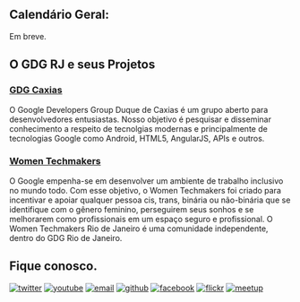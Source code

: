## Calendário Geral:

Em breve.

## O GDG RJ e seus Projetos

### [GDG Caxias](http://gdgduquedecaxias.org/)
  O Google Developers Group Duque de Caxias é um grupo aberto para desenvolvedores entusiastas. Nosso objetivo é pesquisar e disseminar conhecimento a respeito de tecnolgias modernas e principalmente de tecnologias Google como Android, HTML5, AngularJS, APIs e outros.


### [Women Techmakers](https://wtmrio.github.io/evento/)
  O Google empenha-se em desenvolver um ambiente de trabalho inclusivo no mundo todo. Com esse objetivo, o Women Techmakers foi criado para incentivar e apoiar qualquer pessoa cis, trans, binária ou não-binária que se identifique com o gênero feminino, perseguirem seus sonhos e se melhorarem como profissionais em um espaço seguro e profissional. O Women Techmakers Rio de Janeiro é uma comunidade independente, dentro do GDG Rio de Janeiro.
   

## Fique conosco.
[![twitter](http://icon-icons.com/icons2/478/PNG/72/Twitter_46983.png)](https://twitter.com/GDGRio)
[![youtube](http://icon-icons.com/icons2/70/PNG/72/youtube_14198.png)](https://www.youtube.com/channel/UCRor3pBXIRAUf8RX3h5lV-A)
[![email](http://icon-icons.com/icons2/72/PNG/72/email_14410.png)](mailto:rio.gdg@gmail.com)
[![github](http://icon-icons.com/icons2/838/PNG/72/circle-github_icon-icons.com_66826.png)](https://github.com/gdgrio)
[![facebook](http://icon-icons.com/icons2/478/PNG/72/facebook_47004.png)](https://www.facebook.com/GDGRio/)
[![flickr](http://icon-icons.com/icons2/285/PNG/72/social_flickr_button_256_30645.png)](https://www.flickr.com/photos/145156315@N06/)
[![meetup](http://icon-icons.com/icons2/1121/PNG/72/1486147209-social-media-circled-network08_79495.png)](https://www.meetup.com/pt-BR/Google-Developer-Group-GDG-Rio-de-Janeiro/)
